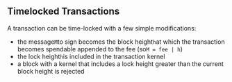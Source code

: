 

## Timelocked Transactions



A transaction can be time-locked with a few simple modifications:

* the message`M`to sign becomes the block height`h`at which the transaction becomes spendable appended to the fee \(so`M = fee | h`\)
* the lock height`h`is included in the transaction kernel
* a block with a kernel that includes a lock height greater than the current block height is rejected



